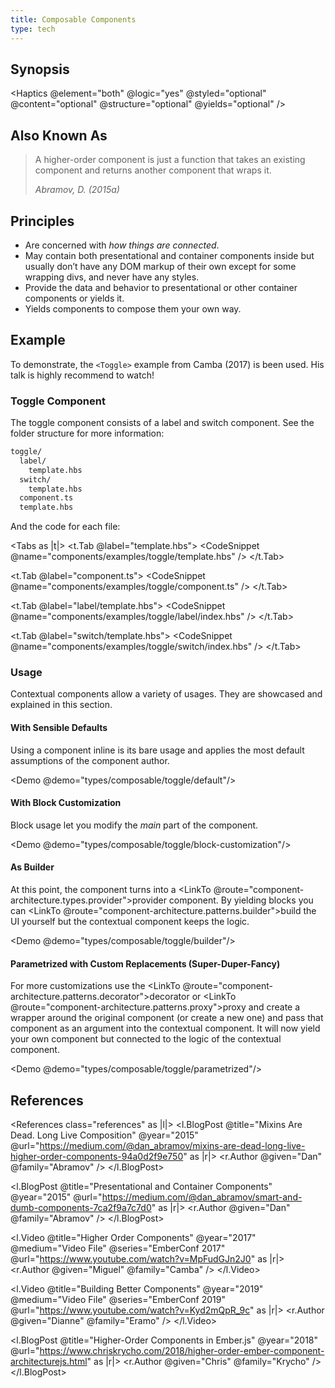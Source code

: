 ```yaml
---
title: Composable Components
type: tech
---
```


## Synopsis

<Haptics @element="both" @logic="yes" @styled="optional" @content="optional"
@structure="optional" @yields="optional" />

## Also Known As

> A higher-order component is just a function that takes an existing component
> and returns another component that wraps it.
>
> <cite>Abramov, D. (2015a)</cite>

## Principles

- Are concerned with _how things are connected_.
- May contain both presentational and container components inside but usually
  don’t have any DOM markup of their own except for some wrapping divs, and
  never have any styles.
- Provide the data and behavior to presentational or other container components or yields it.
- Yields components to compose them your own way.

## Example

To demonstrate, the `<Toggle>`
example from Camba (2017) is been used. His talk is highly recommend to watch!

### Toggle Component

The toggle component consists of a label and switch component. See the folder
structure for more information:

```txt
toggle/
  label/
    template.hbs
  switch/
    template.hbs
  component.ts
  template.hbs
```

And the code for each file:

<Tabs as |t|>
<t.Tab @label="template.hbs">
<CodeSnippet @name="components/examples/toggle/template.hbs" />
</t.Tab>

<t.Tab @label="component.ts">
<CodeSnippet @name="components/examples/toggle/component.ts" />
</t.Tab>

<t.Tab @label="label/template.hbs">
<CodeSnippet @name="components/examples/toggle/label/index.hbs" />
</t.Tab>

<t.Tab @label="switch/template.hbs">
<CodeSnippet @name="components/examples/toggle/switch/index.hbs" />
</t.Tab>
</Tabs>

### Usage

Contextual components allow a variety of usages. They are showcased and
explained in this section.

#### With Sensible Defaults

Using a component inline is its bare usage and applies the most default
assumptions of the component author.

<Demo @demo="types/composable/toggle/default"/>

#### With Block Customization

Block usage let you modify the _main_ part of the component.

<Demo @demo="types/composable/toggle/block-customization"/>

#### As Builder

At this point, the component turns into a
<LinkTo @route="component-architecture.types.provider">provider
component</LinkTo>. By yielding blocks you can
<LinkTo @route="component-architecture.patterns.builder">build
</LinkTo> the UI yourself but the contextual component keeps the logic.

<Demo @demo="types/composable/toggle/builder"/>

#### Parametrized with Custom Replacements (Super-Duper-Fancy)

For more customizations use the <LinkTo @route="component-architecture.patterns.decorator">decorator</LinkTo> or
<LinkTo @route="component-architecture.patterns.proxy">proxy</LinkTo>
and create a wrapper around the original component (or create a new one) and
pass that component as an argument into the contextual component. It will now
yield your own component but connected to the logic of the contextual component.

<Demo @demo="types/composable/toggle/parametrized"/>

## References

<References class="references" as |l|>
<l.BlogPost @title="Mixins Are Dead. Long Live Composition" @year="2015"
@url="https://medium.com/@dan_abramov/mixins-are-dead-long-live-higher-order-components-94a0d2f9e750" as |r|>
<r.Author @given="Dan" @family="Abramov" />
</l.BlogPost>

<l.BlogPost @title="Presentational and Container Components" @year="2015"
@url="https://medium.com/@dan_abramov/smart-and-dumb-components-7ca2f9a7c7d0" as |r|>
<r.Author @given="Dan" @family="Abramov" />
</l.BlogPost>

<l.Video @title="Higher Order Components" @year="2017" @medium="Video
File" @series="EmberConf 2017" @url="https://www.youtube.com/watch?v=MpFudGJn2J0" as |r|>
<r.Author @given="Miguel" @family="Camba" />
</l.Video>

<l.Video @title="Building Better Components" @year="2019" @medium="Video
File" @series="EmberConf 2019" @url="https://www.youtube.com/watch?v=Kyd2mQpR_9c" as |r|>
<r.Author @given="Dianne" @family="Eramo" />
</l.Video>

<l.BlogPost @title="Higher-Order Components in Ember.js" @year="2018"
@url="https://www.chriskrycho.com/2018/higher-order-ember-component-architecturejs.html" as |r|>
<r.Author @given="Chris" @family="Krycho" />
</l.BlogPost>
</References>
